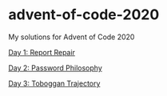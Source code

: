 # advent-of-code-2020
My solutions for Advent of Code 2020

[Day 1: Report Repair](/day1)

[Day 2: Password Philosophy](/day2)

[Day 3: Toboggan Trajectory](/day3)
